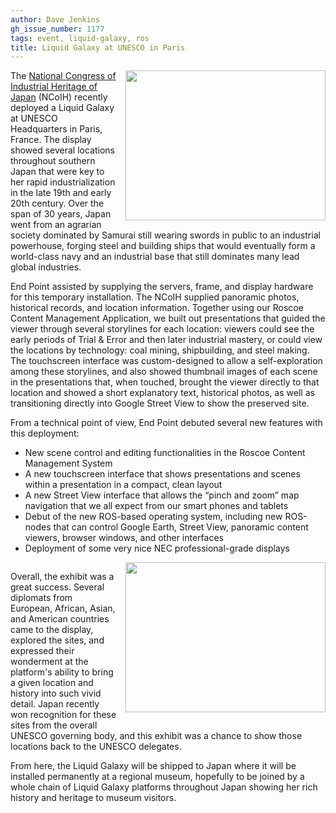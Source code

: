 ```yaml
---
author: Dave Jenkins
gh_issue_number: 1177
tags: event, liquid-galaxy, ros
title: Liquid Galaxy at UNESCO in Paris
---
```


<div class="separator" style="clear: both; text-align: center;"><a href="/blog/2015/11/09/liquid-galaxy-at-unesco-in-paris/image-0-big.jpeg" imageanchor="1" style="clear: right; float: right; margin-bottom: 1em; margin-left: 1em;"><img border="0" height="240" src="/blog/2015/11/09/liquid-galaxy-at-unesco-in-paris/image-0.jpeg" width="320"/></a></div>

The [National Congress of Industrial Heritage of Japan](http://www.japansmeijiindustrialrevolution.com/en/) (NCoIH) recently deployed a Liquid Galaxy at UNESCO Headquarters in Paris, France.  The display showed several locations throughout southern Japan that were key to her rapid industrialization in the late 19th and early 20th century.  Over the span of 30 years, Japan went from an agrarian society dominated by Samurai still wearing swords in public to an industrial powerhouse, forging steel and building ships that would eventually form a world-class navy and an industrial base that still dominates many lead global industries.

End Point assisted by supplying the servers, frame, and display hardware for this temporary installation.  The NCoIH supplied panoramic photos, historical records, and location information.  Together using our Roscoe Content Management Application, we built out presentations that guided the viewer through several storylines for each location: viewers could see the early periods of Trial & Error and then later industrial mastery, or could view the locations by technology: coal mining, shipbuilding, and steel making.  The touchscreen interface was custom-designed to allow a self-exploration among these storylines, and also showed thumbnail images of each scene in the presentations that, when touched, brought the viewer directly to that location and showed a short explanatory text, historical photos, as well as transitioning directly into Google Street View to show the preserved site.

From a technical point of view, End Point debuted several new features with this deployment:

- New scene control and editing functionalities in the Roscoe Content Management System
- A new touchscreen interface that shows presentations and scenes within a presentation in a compact, clean layout
- A new Street View interface that allows the “pinch and zoom” map navigation that we all expect from our smart phones and tablets
- Debut of the new ROS-based operating system, including new ROS-nodes that can control Google Earth, Street View, panoramic content viewers, browser windows, and other interfaces
- Deployment of some very nice NEC professional-grade displays

<div class="separator" style="clear: both; text-align: center;"><a href="/blog/2015/11/09/liquid-galaxy-at-unesco-in-paris/image-1-big.jpeg" imageanchor="1" style="clear: right; float: right; margin-bottom: 1em; margin-left: 1em;"><img border="0" height="240" src="/blog/2015/11/09/liquid-galaxy-at-unesco-in-paris/image-1.jpeg" width="320"/></a></div>

Overall, the exhibit was a great success. Several diplomats from European, African, Asian, and American countries came to the display, explored the sites, and expressed their wonderment at the platform's ability to bring a given location and history into such vivid detail. Japan recently won recognition for these sites from the overall UNESCO governing body, and this exhibit was a chance to show those locations back to the UNESCO delegates.

From here, the Liquid Galaxy will be shipped to Japan where it will be installed permanently at a regional museum, hopefully to be joined by a whole chain of Liquid Galaxy platforms throughout Japan showing her rich history and heritage to museum visitors.
